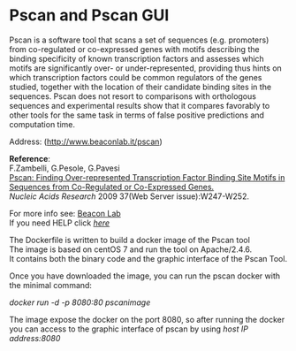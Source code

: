 # Pscan and Pscan GUI

Pscan is a software tool that scans a set of sequences (e.g. promoters) from co-regulated or co-expressed genes with motifs describing the binding specificity of known transcription factors and assesses which motifs are significantly over- or under-represented, providing thus hints on which transcription factors could be common regulators of the genes studied, together with the location of their candidate binding sites in the sequences. Pscan does not resort to comparisons with orthologous sequences and experimental results show that it compares favorably to other tools for the same task in terms of false positive predictions and computation time.     

Address: (http://www.beaconlab.it/pscan)

**Reference**:  
F.Zambelli, G.Pesole, G.Pavesi     
[Pscan: Finding Over-represented Transcription Factor Binding Site Motifs in Sequences from Co-Regulated or Co-Expressed Genes.](https://academic.oup.com/nar/article/37/suppl_2/W247/1156104)     
*Nucleic Acids Research* 2009 37(Web Server issue):W247-W252. 

For more info see: [Beacon Lab](http://159.149.160.56/beacon/)  
If you need HELP click [*here*](http://159.149.160.88/pscan/help.html)

The Dockerfile is written to build a docker image of the Pscan tool             
The image is based on centOS 7 and run the tool on Apache/2.4.6.    
It contains both the binary code and the graphic interface of the Pscan Tool.  

Once you have downloaded the image, you can run the pscan docker with the minimal command:

*docker run -d -p 8080:80 pscanimage*

The image expose the docker on the port 8080, so after running the docker you can access to the graphic interface of pscan by using *host
IP address:8080*
